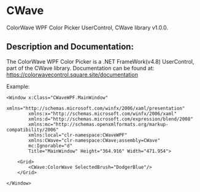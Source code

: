 # CWave
ColorWave WPF Color Picker UserControl, CWave library v1.0.0.

## Description and Documentation:
The ColorWave WPF Color Picker is a .NET FrameWork(v4.8) UserControl, part of the CWave library. Documentation can be found at: https://colorwavecontrol.square.site/documentation

Example:

```
<Window x:Class="CWaveWPF.MainWindow"
        xmlns="http://schemas.microsoft.com/winfx/2006/xaml/presentation"
        xmlns:x="http://schemas.microsoft.com/winfx/2006/xaml"
        xmlns:d="http://schemas.microsoft.com/expression/blend/2008"
        xmlns:mc="http://schemas.openxmlformats.org/markup-compatibility/2006"
        xmlns:local="clr-namespace:CWaveWPF"
        xmlns:CWave="clr-namespace:CWave;assembly=CWave"
        mc:Ignorable="d"
        Title="MainWindow" Height="364.916" Width="471.954">
        
    <Grid>
        <CWave:ColorWave SelectedBrush="DodgerBlue"/>
    </Grid>
        
</Window>
